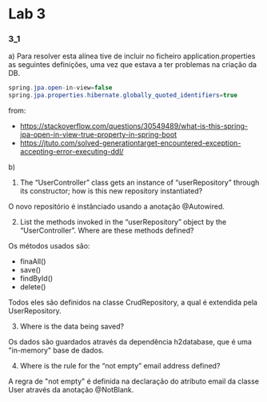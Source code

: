 # Lab 3

### 3_1

a) Para resolver esta alínea tive de incluir no ficheiro application.properties as seguintes definições, uma vez que estava a ter problemas na criação da DB.

```java
spring.jpa.open-in-view=false
spring.jpa.properties.hibernate.globally_quoted_identifiers=true
```

from: 

- https://stackoverflow.com/questions/30549489/what-is-this-spring-jpa-open-in-view-true-property-in-spring-boot
- https://jtuto.com/solved-generationtarget-encountered-exception-accepting-error-executing-ddl/

b) 

1. The “UserController” class gets an instance of “userRepository” through its constructor; how is this new repository instantiated?

O novo repositório é instânciado usando a anotação @Autowired.

2. List the methods invoked in the “userRepository” object by the “UserController”. Where are
   these methods defined?

Os métodos usados são:

- finaAll()
- save()
- findById()
- delete()

Todos eles são definidos na classe CrudRepository, a qual é extendida pela UserRepository.

3. Where is the data being saved?

Os dados são guardados através da dependência h2database, que é uma "in-memory" base de dados.

4. Where is the rule for the “not empty” email address defined?

A regra de "not empty" é definida na declaração do atributo email da classe User através da anotação @NotBlank.

 